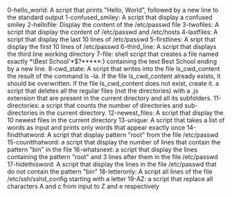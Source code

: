 0-hello_world: A script that prints "Hello, World", followed by a new line to the standard output
1-confused_smiley: A script that display a confused smiley
2-hellofile: Display the content of the /etc/passwd file
3-twofiles: A script that display the content of /etc/passwd and /etc/hosts
4-lastfiles: A script that display the last 10 lines of /etc/passwd
5-firstlines: A sript that display the first 10 lines of /etc/passwd
6-third_line: A script that displays the third line working directory
7-file:  shell script that creates a file named exactly \*\Best School'\*$?*****:) containing the text Best School ending by a new line.
8-cwd_state: A script that writes into the file ls_cwd_content the result of the command ls -la. If the file ls_cwd_content already exists, it should be overwritten. If the file ls_cwd_content does not exist, create it.
a script that deletes all the regular files (not the directories) with a .js extension that are present in the current directory and all its subfolders.
11-directories: a script that counts the number of directories and sub-directories in the current directory.
12-newest_files: A script that display the 10 newest files in the current directory
13-unique: A script that takes a list of words as input and prints only words that appear exactly once
14-findthatword: A script that display pattern "root" from the file /etc/passwd
15-countthatword: a script that display the number of lines that contain the pattern "bin" in the file
16-whatsnext: a script that display the lines containing the pattern "root" and 3 lines after them in the file /etc/passwd
17-hidethisword: A script that display the lines in the file /etc/passwd that do not contain the pattern "bin"
18-letteronly: A script all lines of the file /etc/ssh/sshd_config starting with a letter
19-AZ: a script that replace all characters A and c from input to Z and e respectively
